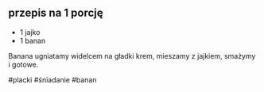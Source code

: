 ## przepis na 1 porcję

- 1 jajko  
- 1 banan

Banana ugniatamy widelcem na gładki krem, mieszamy z jajkiem, smażymy i gotowe. 

#placki #śniadanie #banan 
